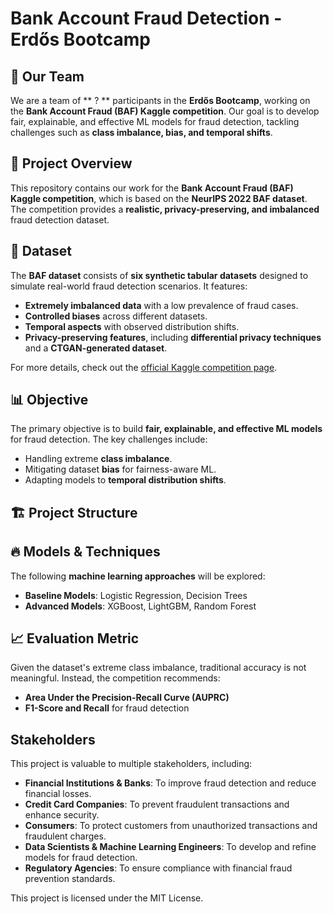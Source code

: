 # Bank Account Fraud Detection - Erdős Bootcamp  

## 👥 Our Team  
We are a team of ** ? ** participants in the **Erdős Bootcamp**, working on the **Bank Account Fraud (BAF) Kaggle competition**. Our goal is to develop fair, explainable, and effective ML models for fraud detection, tackling challenges such as **class imbalance, bias, and temporal shifts**.  

## 🚀 Project Overview  
This repository contains our work for the **Bank Account Fraud (BAF) Kaggle competition**, which is based on the **NeurIPS 2022 BAF dataset**. The competition provides a **realistic, privacy-preserving, and imbalanced** fraud detection dataset.  

## 📌 Dataset  
The **BAF dataset** consists of **six synthetic tabular datasets** designed to simulate real-world fraud detection scenarios. It features:  
- **Extremely imbalanced data** with a low prevalence of fraud cases.  
- **Controlled biases** across different datasets.  
- **Temporal aspects** with observed distribution shifts.  
- **Privacy-preserving features**, including **differential privacy techniques** and a **CTGAN-generated dataset**.  

For more details, check out the [official Kaggle competition page](https://www.kaggle.com/datasets/sgpjesus/bank-account-fraud-dataset-neurips-2022?select=Base.csv).  

## 📊 Objective  
The primary objective is to build **fair, explainable, and effective ML models** for fraud detection. The key challenges include:  
- Handling extreme **class imbalance**.  
- Mitigating dataset **bias** for fairness-aware ML.  
- Adapting models to **temporal distribution shifts**.  

## 🏗️ Project Structure  

## 🔥 Models & Techniques  
The following **machine learning approaches** will be explored:  
- **Baseline Models**: Logistic Regression, Decision Trees  
- **Advanced Models**: XGBoost, LightGBM, Random Forest  
 

## 📈 Evaluation Metric  
Given the dataset's extreme class imbalance, traditional accuracy is not meaningful. Instead, the competition recommends:  
- **Area Under the Precision-Recall Curve (AUPRC)**  
- **F1-Score and Recall** for fraud detection  


 ## Stakeholders

This project is valuable to multiple stakeholders, including:

- **Financial Institutions & Banks**: To improve fraud detection and reduce financial losses.
- **Credit Card Companies**: To prevent fraudulent transactions and enhance security.
- **Consumers**: To protect customers from unauthorized transactions and fraudulent charges.
- **Data Scientists & Machine Learning Engineers**: To develop and refine models for fraud detection.
- **Regulatory Agencies**: To ensure compliance with financial fraud prevention standards.


This project is licensed under the MIT License.
